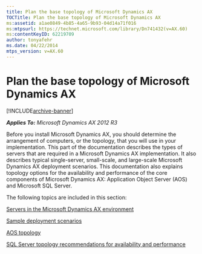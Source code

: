 ```yaml
---
title: Plan the base topology of Microsoft Dynamics AX
TOCTitle: Plan the base topology of Microsoft Dynamics AX
ms:assetid: a1ae0849-4b85-4a65-9b93-04d14a71f016
ms:mtpsurl: https://technet.microsoft.com/library/Dn741432(v=AX.60)
ms:contentKeyID: 62219709
author: tonyafehr
ms.date: 04/22/2014
mtps_version: v=AX.60
---
```


# Plan the base topology of Microsoft Dynamics AX 


[!INCLUDE[archive-banner](includes/archive-banner.md)]


_**Applies To:** Microsoft Dynamics AX 2012 R3_

Before you install Microsoft Dynamics AX, you should determine the arrangement of computers, or the topology, that you will use in your implementation. This part of the documentation describes the types of servers that are required in a Microsoft Dynamics AX implementation. It also describes typical single-server, small-scale, and large-scale Microsoft Dynamics AX deployment scenarios. This documentation also explains topology options for the availability and performance of the core components of Microsoft Dynamics AX: Application Object Server (AOS) and Microsoft SQL Server.

The following topics are included in this section:

[Servers in the Microsoft Dynamics AX environment](servers-in-the-microsoft-dynamics-ax-environment.md)

[Sample deployment scenarios](sample-deployment-scenarios.md)

[AOS topology](aos-topology.md)

[SQL Server topology recommendations for availability and performance](sql-server-topology-recommendations-for-availability-and-performance.md)

  


